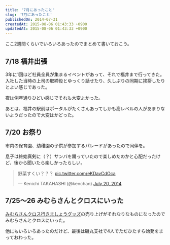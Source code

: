 ```yaml
---
title: '7月にあったこと'
slug: '7月にあったこと'
publishedOn: 2014-07-31
createdAt: 2015-08-06 01:43:33 +0900
updatedAt: 2015-08-06 01:43:33 +0900
---
```

ここ2週間くらいでいろいろあったのでまとめて書いておこう。

## 7/18 福井出張

3年に1回ほど社員全員が集まるイベントがあって、それで福井まで行ってきた。
入社した当時の上司の取締役とゆっくり話せたり、久しぶりの同期に挨拶したりとよい感じであった。

夜は例年通りひどい感じでそれも大変よかった。

あとは、福井の駅前はポータルがたくさんあってしかも高レベルの人があまりないようだったので大変はかどった。

## 7/20 お祭り

市内の保育園、幼稚園の子供が参加するパレードがあったので同伴を。

息子は終始真剣に（？）サンバを踊っていたので楽しめたのかと心配だったけど、後から聞いたら楽しかったらしい。

<blockquote class="twitter-tweet" lang="en"><p>野菜すくい？？？ <a href="https://t.co/eKDavCdOca">pic.twitter.com/eKDavCdOca</a></p>&mdash; Kenichi TAKAHASHI (@kenchan) <a href="https://twitter.com/kenchan/statuses/490795988596973569">July 20, 2014</a></blockquote>
<script async src="//platform.twitter.com/widgets.js" charset="utf-8"></script>

## 7/25～26 みむらさんとクロスにいった

[みむらさんクロス行きましょうグッズ](https://suzuri.jp/kenchan)の売り上げがそれなりなものになったのでみむらさんとクロスにいった。

他にもいろいろあったのだけど、最後は磯丸支社で4人でただひたすら始発をまっておわった。
